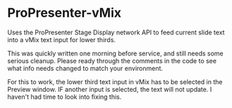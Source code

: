 # ProPresenter-vMix

Uses the ProPresenter Stage Display network API to feed current slide text into a vMix text input for lower thirds.

This was quickly written one morning before service, and still needs some serious cleanup. Please ready through the comments in the code to see what info needs changed to match your environment.

For this to work, the lower third text input in vMix has to be selected in the Preview window. IF another input is selected, the text will not update. I haven't had time to look into fixing this.